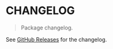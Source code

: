 # CHANGELOG

> Package changelog.

See [GitHub Releases](https://github.com/stdlib-js/stats-base-dnanmin/releases) for the changelog.